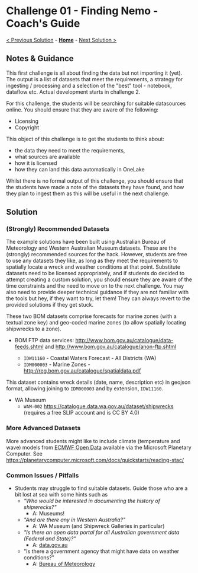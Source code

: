 # Challenge 01 - Finding Nemo - Coach's Guide 

[< Previous Solution](./Solution-00.md) - **[Home](./README.md)** - [Next Solution >](./Solution-02.md)

## Notes & Guidance

This first challenge is all about finding the data but not importing it (yet). The output is a list of datasets that meet the requirements, a strategy for ingesting / processing and a selection of the "best" tool - notebook, dataflow etc. Actual development starts in challenge 2.

For this challenge, the students will be searching for suitable datasources online. You should ensure that they are aware of the following:

- Licensing
- Copyright

This object of this challenge is to get the students to think about:

- the data they need to meet the requirements,
- what sources are available
- how it is licensed
- how they can land this data automatically in OneLake

Whilst there is no formal output of this challenge, you should ensure that the students have made a note of the datasets they have found, and how they plan to ingest them as this will be useful in the next challenge.

## Solution

### (Strongly) Recommended Datasets

The example solutions have been built using Australian Bureau of Meteorology and Western Australian Museum datasets. These are the (strongly) recommended sources for the hack. However, students are free to use any datasets they like, as long as they meet the requirements to spatially locate a wreck and weather conditions at that point. Substitute datasets need to be licensed appropriately, and if students do decided to attempt creating a custom solution, you should ensure they are aware of the time constraints and the need to move on to the next challenge. You may also need to provide deeper technical guidance if they are not familiar with the tools but hey, if they want to try, let them! They can always revert to the provided solutions if they get stuck.

These two BOM datasets comprise forecasts for marine zones (with a textual zone key) and geo-coded marine zones (to allow spatially locating shipwrecks to a zone).

- BOM FTP data services: http://www.bom.gov.au/catalogue/data-feeds.shtml and http://www.bom.gov.au/catalogue/anon-ftp.shtml 

  - ``IDW11160`` - Coastal Waters Forecast - All Districts (WA)
  - ``IDM000003`` - Marine Zones - http://reg.bom.gov.au/catalogue/spatialdata.pdf


This dataset contains wreck details (date, name, description etc) in geojson format, allowing joining to ``IDM000003`` and by extension, ``IDW11160``.

- WA Museum
  - ``WAM-002`` https://catalogue.data.wa.gov.au/dataset/shipwrecks (requires a free SLIP account and is CC BY 4.0)

### More Advanced Datasets

More advanced students might like to include climate (temperature and wave) models from  [ECMWF Open Data](https://planetarycomputer.microsoft.com/dataset/ecmwf-forecast) available via the Microsoft Planetary Computer. See https://planetarycomputer.microsoft.com/docs/quickstarts/reading-stac/

### Common Issues / Pitfalls

- Students may struggle to find suitable datasets. Guide those who are a bit lost at sea with some hints such as 
  - _"Who would be interested in documenting the history of shipwrecks?"_
    - A: Museums!
  - _"And are there any in Western Australia?"_ 
    - A: WA Museum (and Shipwreck Galleries in particular)
  - _"Is there an open data portal for all Australian government data (Federal and State)?"_
    - A: [data.gov.au](https://data.gov.au/)
  - "Is there a government agency that might have data on weather conditions?"
    - A: [Bureau of Meteorology](http://www.bom.gov.au/)

